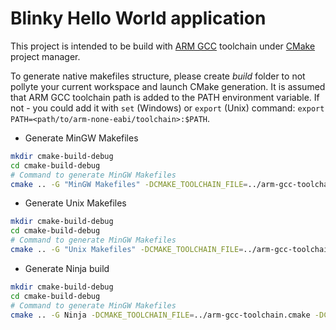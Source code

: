 # Blinky Hello World application

This project is intended to be build with [ARM GCC][arm gcc] toolchain under 
[CMake][cmake] project manager.

To generate native makefiles structure, please create *build* folder to not pollyte 
your current workspace and launch CMake generation. It is assumed that ARM GCC toolchain path is added to the PATH environment variable.
If not - you could add it with `set` (Windows) or `export` (Unix) command: `export PATH=<path/to/arm-none-eabi/toolchain>:$PATH`.

- Generate MinGW Makefiles
```bash
mkdir cmake-build-debug
cd cmake-build-debug
# Command to generate MinGW Makefiles
cmake .. -G "MinGW Makefiles" -DCMAKE_TOOLCHAIN_FILE=../arm-gcc-toolchain.cmake -DCMAKE_BUILD_TYPE=Debug
```
- Generate Unix Makefiles
```bash
mkdir cmake-build-debug
cd cmake-build-debug
# Command to generate MinGW Makefiles
cmake .. -G "Unix Makefiles" -DCMAKE_TOOLCHAIN_FILE=../arm-gcc-toolchain.cmake -DCMAKE_BUILD_TYPE=Debug
```
- Generate Ninja build
```bash
mkdir cmake-build-debug
cd cmake-build-debug
# Command to generate MinGW Makefiles
cmake .. -G Ninja -DCMAKE_TOOLCHAIN_FILE=../arm-gcc-toolchain.cmake -DCMAKE_BUILD_TYPE=Debug
```

[arm gcc]: https://developer.arm.com/open-source/gnu-toolchain/gnu-rm
[cmake]: https://cmake.org/
